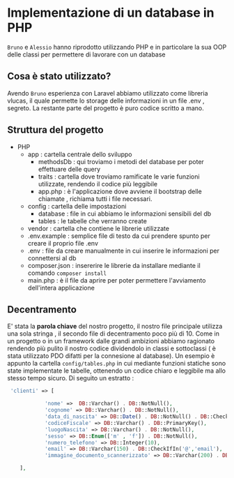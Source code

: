 # Implementazione di un database in PHP
`Bruno` e `Alessio` hanno riprodotto utilizzando PHP e in particolare la sua OOP delle classi per permettere di lavorare con un database

## Cosa è stato utilizzato? 
Avendo `Bruno` esperienza con Laravel abbiamo utilizzato come libreria vlucas, il quale permette lo storage delle informazioni in un file .env , segreto.
La restante parte del progetto è puro codice scritto a mano.

## Struttura del progetto
* PHP 
  * app : cartella centrale dello sviluppo
    * methodsDb : qui troviamo i metodi del database per poter effettuare delle query
    * traits : cartella dove troviamo ramificate le varie funzioni utilizzate, rendendo il codice più leggibile
    * app.php : è l'applicazione dove avviene il bootstrap delle chiamate , richiama tutti i file necessari.
  * config : cartella delle impostazioni 
    * database : file in cui abbiamo le informazioni sensibili del db
    * tables : le tabelle che verranno create
  * vendor : cartella che contiene le librerie utilizzate 
  * .env.example :  semplice file di testo da cui prendere spunto per creare il proprio file .env
  * .env :  file da creare manualmente in cui inserire le informazioni per connettersi al db
  * composer.json : insererire le librerie da installare mediante il comando `composer install`
  * main.php : è il file da aprire per poter permettere l'avviamento dell'intera applicazione

## Decentramento
E' stata la **parola chiave** del nostro progetto, il nostro file principale utilizza una sola stringa , il secondo file di decentramento poco più di 10.
Come in un progetto o in un framework dalle grandi ambizioni abbiamo ragionato rendendo più pulito il nostro codice dividendolo in classi e sottoclassi ( è stata utilizzato PDO difatti per la connesione al database). Un esempio è appunto la cartella `config/tables.php` in cui mediante funzioni statiche sono state implementate le tabelle, ottenendo un codice chiaro e leggibile ma allo stesso tempo sicuro.
Di seguito un estratto :
```php
 'clienti' => [

            'nome' =>  DB::Varchar() . DB::NotNull(), 
            'cognome' => DB::Varchar() . DB::NotNull(),
            'data_di_nascita' => DB::Date() . DB::NotNull() . DB::CheckDateDiff('data_di_nascita',18),
            'codiceFiscale' => DB::Varchar() . DB::PrimaryKey(),
            'luogoNascita' => DB::Varchar() . DB::NotNull(),
            'sesso' => DB::Enum(['m' , 'f']) . DB::NotNull(),
            'numero_telefono' => DB::Integer(10),
            'email' => DB::Varchar(150) . DB::CheckIfIn('@','email'),
            'immagine_documento_scannerizzato' => DB::Varchar(200) . DB::NotNull() . DB::CheckIfIn('.pdf','immagine_documento_scannerizzato')

    ],  
```
